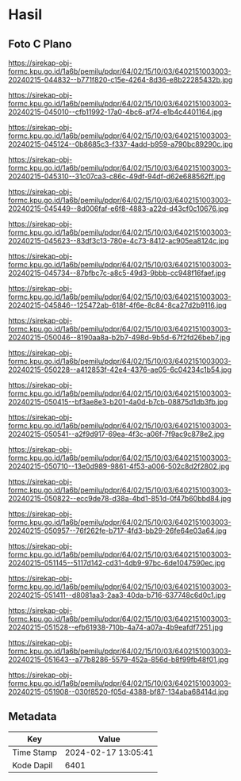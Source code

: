 # Hasil

## Foto C Plano

https://sirekap-obj-formc.kpu.go.id/1a6b/pemilu/pdpr/64/02/15/10/03/6402151003003-20240215-044832--b771f820-c15e-4264-8d36-e8b22285432b.jpg

https://sirekap-obj-formc.kpu.go.id/1a6b/pemilu/pdpr/64/02/15/10/03/6402151003003-20240215-045010--cfb11992-17a0-4bc6-af74-e1b4c4401164.jpg

https://sirekap-obj-formc.kpu.go.id/1a6b/pemilu/pdpr/64/02/15/10/03/6402151003003-20240215-045124--0b8685c3-f337-4add-b959-a790bc89290c.jpg

https://sirekap-obj-formc.kpu.go.id/1a6b/pemilu/pdpr/64/02/15/10/03/6402151003003-20240215-045310--31c07ca3-c86c-49df-94df-d62e688562ff.jpg

https://sirekap-obj-formc.kpu.go.id/1a6b/pemilu/pdpr/64/02/15/10/03/6402151003003-20240215-045449--8d006faf-e6f8-4883-a22d-d43cf0c10676.jpg

https://sirekap-obj-formc.kpu.go.id/1a6b/pemilu/pdpr/64/02/15/10/03/6402151003003-20240215-045623--83df3c13-780e-4c73-8412-ac905ea8124c.jpg

https://sirekap-obj-formc.kpu.go.id/1a6b/pemilu/pdpr/64/02/15/10/03/6402151003003-20240215-045734--87bfbc7c-a8c5-49d3-9bbb-cc948f16faef.jpg

https://sirekap-obj-formc.kpu.go.id/1a6b/pemilu/pdpr/64/02/15/10/03/6402151003003-20240215-045846--125472ab-618f-4f6e-8c84-8ca27d2b9116.jpg

https://sirekap-obj-formc.kpu.go.id/1a6b/pemilu/pdpr/64/02/15/10/03/6402151003003-20240215-050046--8190aa8a-b2b7-498d-9b5d-67f2fd26beb7.jpg

https://sirekap-obj-formc.kpu.go.id/1a6b/pemilu/pdpr/64/02/15/10/03/6402151003003-20240215-050228--a412853f-42e4-4376-ae05-6c04234c1b54.jpg

https://sirekap-obj-formc.kpu.go.id/1a6b/pemilu/pdpr/64/02/15/10/03/6402151003003-20240215-050415--bf3ae8e3-b201-4a0d-b7cb-08875d1db3fb.jpg

https://sirekap-obj-formc.kpu.go.id/1a6b/pemilu/pdpr/64/02/15/10/03/6402151003003-20240215-050541--a2f9d917-69ea-4f3c-a06f-7f9ac9c878e2.jpg

https://sirekap-obj-formc.kpu.go.id/1a6b/pemilu/pdpr/64/02/15/10/03/6402151003003-20240215-050710--13e0d989-9861-4f53-a006-502c8d2f2802.jpg

https://sirekap-obj-formc.kpu.go.id/1a6b/pemilu/pdpr/64/02/15/10/03/6402151003003-20240215-050822--ecc9de78-d38a-4bd1-851d-0f47b60bbd84.jpg

https://sirekap-obj-formc.kpu.go.id/1a6b/pemilu/pdpr/64/02/15/10/03/6402151003003-20240215-050957--76f262fe-b717-4fd3-bb29-26fe64e03a64.jpg

https://sirekap-obj-formc.kpu.go.id/1a6b/pemilu/pdpr/64/02/15/10/03/6402151003003-20240215-051145--5117d142-cd31-4db9-97bc-6de1047590ec.jpg

https://sirekap-obj-formc.kpu.go.id/1a6b/pemilu/pdpr/64/02/15/10/03/6402151003003-20240215-051411--d8081aa3-2aa3-40da-b716-637748c6d0c1.jpg

https://sirekap-obj-formc.kpu.go.id/1a6b/pemilu/pdpr/64/02/15/10/03/6402151003003-20240215-051528--efb61938-710b-4a74-a07a-4b9eafdf7251.jpg

https://sirekap-obj-formc.kpu.go.id/1a6b/pemilu/pdpr/64/02/15/10/03/6402151003003-20240215-051643--a77b8286-5579-452a-856d-b8f99fb48f01.jpg

https://sirekap-obj-formc.kpu.go.id/1a6b/pemilu/pdpr/64/02/15/10/03/6402151003003-20240215-051908--030f8520-f05d-4388-bf87-134aba68414d.jpg


## Metadata

| Key        | Value               |
| ---------- | ------------------- |
| Time Stamp | 2024-02-17 13:05:41 |
| Kode Dapil | 6401                |



